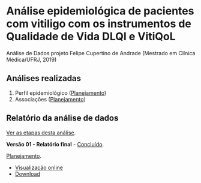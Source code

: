 # Análise epidemiológica de pacientes com vitiligo com os instrumentos de Qualidade de Vida DLQI e VitiQoL

Análise de Dados projeto Felipe Cupertino de Andrade (Mestrado em Clínica Médica/UFRJ, 2019)

## Análises realizadas

1. Perfil epidemiológico ([Planejamento][proj-desc])
2. Associações ([Planejamento][proj-assoc])
<!-- 3. zzz ([Planejamento][proj-zzz]) -->

[proj-desc]: https://github.com/philsf-biostat/SAR-2019-002-FC/projects/2
[proj-assoc]: https://github.com/philsf-biostat/SAR-2019-002-FC/projects/3
<!-- [proj-zzz]: https://github.com/philsf-biostat/SAR-2019-002-FC/projects/zzz -->

## Relatório da análise de dados

[Ver as etapas desta análise][releases].

**Versão 01 - Relatório final** - [Concluído][milestone-prequal].

[Planejamento][v01-project].

- [Visualização online][reportviz-v01]
- [Download][pdf-v01]

<!-- **Versão 02 - Defesa** - [Em elaboração][milestone-posqual]. -->

<!-- [Planejamento][v02-project]. -->

<!-- - [Visualização online][reportviz-v02] -->
<!-- - Download -->

[releases]: https://github.com/philsf-biostat/SAR-2019-002-FC/releases/
[milestone-prequal]: https://github.com/philsf-biostat/SAR-2019-002-FC/milestone/1
[reportviz-v01]: report/SAR-2019-002-FC-v01.md
[docx-v01]: report/SAR-2019-002-FC-v01.docx?raw=true
[pdf-v01]: report/SAR-2019-002-FC-v01.pdf?raw=true
[v01-project]: https://github.com/philsf-biostat/SAR-2019-002-FC/projects/1

<!-- [milestone-posqual]: https://github.com/philsf-biostat/SAR-2019-002-FC/milestone/SAR-2019-002-FC -->
<!-- [reportviz-v02]: report/SAR-2019-002-FC-v02.md -->
<!-- [docx-v02]: report/SAR-2019-002-FC-v02.docx?raw=true -->
<!-- [v02-project]: https://github.com/philsf-biostat/SAR-2019-002-FC/projects/xxx -->
